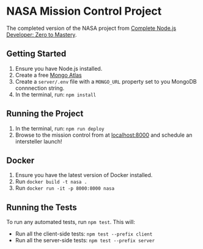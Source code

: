 # NASA Mission Control Project

The completed version of the NASA project from <a href="https://academy.zerotomastery.io/courses/learn-node-js" target="_blank" rel="noopener noreferrer">Complete Node.js Developer: Zero to Mastery</a>.

## Getting Started

1. Ensure you have Node.js installed.
2. Create a free <a href="https://www.mongodb.com/products/platform/atlas-database" target="_blank" rel="noopener noreferrer">Mongo Atlas</a>
3. Create a `server/.env` file with a `MONGO_URL` property set to you MongoDB connnection string.
4. In the terminal, run: `npm install`

## Running the Project

1. In the terminal, run: `npm run deploy`
2. Browse to the mission control from at <a href="http://localhost:8000">localhost:8000</a> and schedule an intersteller launch!

## Docker
1. Ensure you have the latest version of Docker installed.
2. Run ``docker build -t nasa .``
3. Run ``docker run -it -p 8000:8000 nasa``

## Running the Tests

To run any automated tests, run ``npm test``. This will: 
  
  - Run all the client-side tests: ``npm test --prefix client``
  - Run all the server-side tests: ``npm test --prefix server``
